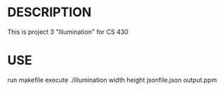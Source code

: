 
# DESCRIPTION
This is project 3 "Illumination" for CS 430

# USE
run makefile
execute ./illumination width height jsonfile.json output.ppm


